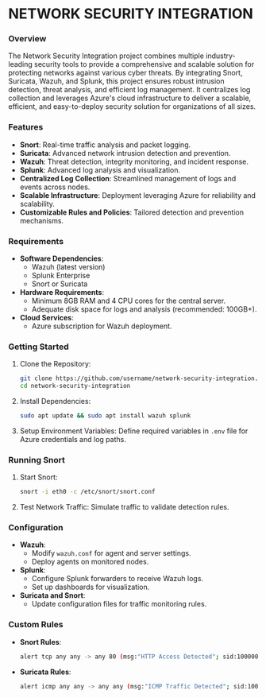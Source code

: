 # NETWORK SECURITY INTEGRATION

### Overview
The Network Security Integration project combines multiple industry-leading security tools to provide a comprehensive and scalable solution for protecting networks against various cyber threats. By integrating Snort, Suricata, Wazuh, and Splunk, this project ensures robust intrusion detection, threat analysis, and efficient log management. It centralizes log collection and leverages Azure's cloud infrastructure to deliver a scalable, efficient, and easy-to-deploy security solution for organizations of all sizes.

### Features
- **Snort**: Real-time traffic analysis and packet logging.
- **Suricata**: Advanced network intrusion detection and prevention.
- **Wazuh**: Threat detection, integrity monitoring, and incident response.
- **Splunk**: Advanced log analysis and visualization.
- **Centralized Log Collection**: Streamlined management of logs and events across nodes.
- **Scalable Infrastructure**: Deployment leveraging Azure for reliability and scalability.
- **Customizable Rules and Policies**: Tailored detection and prevention mechanisms.

### Requirements
- **Software Dependencies**:
  - Wazuh (latest version)
  - Splunk Enterprise
  - Snort or Suricata
- **Hardware Requirements**:
  - Minimum 8GB RAM and 4 CPU cores for the central server.
  - Adequate disk space for logs and analysis (recommended: 100GB+).
- **Cloud Services**:
  - Azure subscription for Wazuh deployment.

### Getting Started
1. Clone the Repository:
   ```bash
   git clone https://github.com/username/network-security-integration.git
   cd network-security-integration
   ```
2. Install Dependencies:
   ```bash
   sudo apt update && sudo apt install wazuh splunk
   ```
3. Setup Environment Variables:
   Define required variables in `.env` file for Azure credentials and log paths.

### Running Snort
1. Start Snort:
   ```bash
   snort -i eth0 -c /etc/snort/snort.conf
   ```
2. Test Network Traffic:
   Simulate traffic to validate detection rules.

### Configuration
- **Wazuh**:
  - Modify `wazuh.conf` for agent and server settings.
  - Deploy agents on monitored nodes.
- **Splunk**:
  - Configure Splunk forwarders to receive Wazuh logs.
  - Set up dashboards for visualization.
- **Suricata and Snort**:
  - Update configuration files for traffic monitoring rules.

### Custom Rules
- **Snort Rules**:
  ```bash
  alert tcp any any -> any 80 (msg:"HTTP Access Detected"; sid:1000001; rev:1;)
  ```
- **Suricata Rules**:
  ```bash
  alert icmp any any -> any any (msg:"ICMP Traffic Detected"; sid:1000002; rev:1;)
  ```

